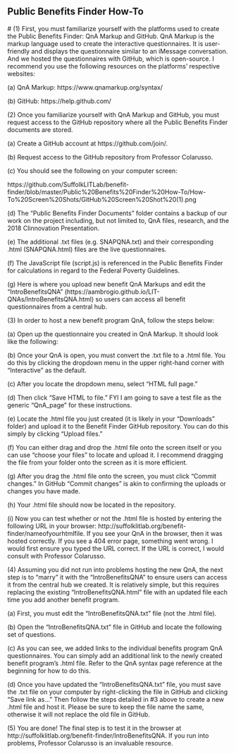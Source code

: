 ## Public Benefits Finder How-To
<p> # (1) First, you must familiarize yourself with the platforms used to create the Public Benefits Finder: QnA Markup and GitHub. QnA Markup is the markup language used to create the interactive questionnaires. It is user-friendly and displays the questionnaire similar to an iMessage conversation. And we hosted the questionnaires with GitHub, which is open-source. I recommend you use the following resources on the platforms’ respective websites: </p>
<p> (a) QnA Markup: https://www.qnamarkup.org/syntax/ </p>
<p> (b)	GitHub: https://help.github.com/ </P>
<p> (2)	Once you familiarize yourself with QnA Markup and GitHub, you must request access to the GitHub repository where all the Public Benefits Finder documents are stored. </p>
<p> (a) Create a GitHub account at https://github.com/join/. </p>
<p> (b) Request access to the GitHub repository from Professor Colarusso. </p>
<p> (c) You should see the following on your computer screen: </p>
<p> https://github.com/SuffolkLITLab/benefit-finder/blob/master/Public%20Benefits%20Finder%20How-To/How-To%20Screen%20Shots/GitHub%20Screen%20Shot%20(1).png </p>
<p> (d)	The “Public Benefits Finder Documents” folder contains a backup of our work on the project including, but not limited to, QnA files, research, and the 2018 Clinnovation Presentation. </p>
<p> (e)	The additional .txt files (e.g. SNAPQNA.txt) and their corresponding .html (SNAPQNA.html) files are the live questionnaires. </p>
<p> (f)	The JavaScript file (script.js) is referenced in the Public Benefits Finder for calculations in regard to the Federal Poverty Guidelines. </p>
<p> (g)	Here is where you upload new benefit QnA Markups and edit the “IntroBenefitsQNA” (https://aambrogio.github.io/LIT-QNAs/IntroBenefitsQNA.html) so users can access all benefit questionnaires from a central hub. </P>
<p> (3)	In order to host a new benefit program QnA, follow the steps below: </p>
<p> (a)	Open up the questionnaire you created in QnA Markup. It should look like the following: </p> 

<p> (b)	Once your QnA is open, you must convert the .txt file to a .html file. You do this by clicking the dropdown menu in the upper right-hand corner with “Interactive” as the default.  </p>

<p> (c)	After you locate the dropdown menu, select “HTML full page.” </p> 

<p> (d)	Then click “Save HTML to file.” FYI I am going to save a test file as the generic “QnA_page” for these instructions. </p> 

<p> (e)	Locate the .html file you just created (it is likely in your “Downloads” folder) and upload it to the Benefit Finder GitHub repository. You can do this simply by clicking “Upload files.”  </p>

<p> (f)	You can either drag and drop the .html file onto the screen itself or you can use “choose your files” to locate and upload it. I recommend dragging the file from your folder onto the screen as it is more efficient. </p> 

<p> (g)	After you drag the .html file onto the screen, you must click “Commit changes.” In GitHub “Commit changes” is akin to confirming the uploads or changes you have made. </p>

<p> (h)	Your .html file should now be located in the repository. </p> 

<p> (i)	Now you can test whether or not the .html file is hosted by entering the following URL in your browser: http://suffolklitlab.org/benefit-finder/nameofyourhtmlfile. If you see your QnA in the browser, then it was hosted correctly. If you see a 404 error page, something went wrong. I would first ensure you typed the URL correct. If the URL is correct, I would consult with Professor Colarusso. </p>
</p>
<p> (4)	Assuming you did not run into problems hosting the new QnA, the next step is to “marry” it with the “IntroBenefitsQNA” to ensure users can access it from the central hub we created. It is relatively simple, but this requires replacing the existing “IntroBenefitsQNA.html” file with an updated file each time you add another benefit program. </p> 
<p> (a)	First, you must edit the “IntroBenefitsQNA.txt” file (not the .html file). </p>
<p> (b)	Open the “IntroBenefitsQNA.txt” file in GitHub and locate the following set of questions. </p>   
<p> (c)	As you can see, we added links to the individual benefits program QnA questionnaires. You can simply add an additional link to the newly created benefit program’s .html file. Refer to the QnA syntax page reference at the beginning for how to do this. </p>
<p> (d)	Once you have updated the “IntroBenefitsQNA.txt” file, you must save the .txt file on your computer by right-clicking the file in GitHub and clicking “Save link as…” Then follow the steps detailed in #3 above to create a new .html file and host it. Please be sure to keep the file name the same, otherwise it will not replace the old file in GitHub. </P>
<p> (5)	You are done! The final step is to test it in the browser at http://suffolklitlab.org/benefit-finder/IntroBenefitsQNA. If you run into problems, Professor Colarusso is an invaluable resource. </p>
